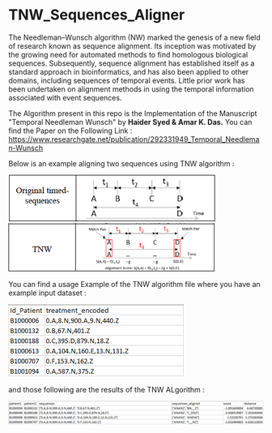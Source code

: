 # TNW_Sequences_Aligner

The Needleman–Wunsch algorithm (NW) marked the genesis of a new field of research known as sequence alignment. Its inception was motivated by the growing need for 
automated methods to find homologous biological sequences. Subsequently, sequence alignment has established itself as a standard approach in bioinformatics, and has also 
been applied to other domains, including sequences of temporal events. Little prior work has been undertaken on alignment methods in using the temporal information 
associated with event sequences.

The Algorithm present in this repo is the Implementation of the Manuscript "Temporal Needleman Wunsch" by <b>Haider Syed & Amar K. Das.</b>
You can find the Paper on the Following Link : 
https://www.researchgate.net/publication/292331949_Temporal_Needleman-Wunsch


Below is an example aligning two sequences using TNW algorithm : 

<img src="imgs/original_seq.PNG">
<img src="imgs/TNW_seq.PNG">

You can find a usage Example of the TNW algorithm file where you have an example input dataset :

<img src="imgs/sample_data.PNG">

and those following are the results of the TNW ALgorithm : 

<img src="imgs/results.PNG">
